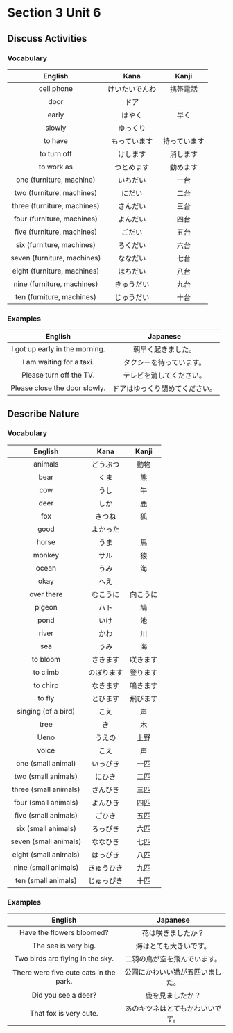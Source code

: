 # Section 3 Unit 6
## Discuss Activities
### Vocabulary
| English | Kana | Kanji |
|:-------:|:----:|:-----:|
| cell phone | けいたいでんわ | 携帯電話 |
| door | ドア | |
| early | はやく | 早く |
| slowly | ゆっくり | |
| to have | もっています | 持っています |
| to turn off | けします | 消します |
| to work as | つとめます | 勤めます |
| one (furniture, machine) | いちだい | 一台 |
| two (furniture, machines) | にだい | 二台 |
| three (furniture, machines) | さんだい | 三台 |
| four (furniture, machines) | よんだい | 四台 |
| five (furniture, machines) | ごだい | 五台 |
| six (furniture, machines) | ろくだい | 六台 |
| seven (furniture, machines) | ななだい | 七台 |
| eight (furniture, machines) | はちだい | 八台 |
| nine (furniture, machines) | きゅうだい | 九台 |
| ten (furniture, machines) | じゅうだい | 十台 |

### Examples
| English | Japanese |
|:-------:|:--------:|
| I got up early in the morning. | 朝早く起きました。 |
| I am waiting for a taxi. | タクシーを待っています。 |
| Please turn off the TV. | テレビを消してください。 |
| Please close the door slowly. | ドアはゆっくり閉めてください。 |

## Describe Nature
### Vocabulary
| English | Kana | Kanji |
|:-------:|:----:|:-----:|
| animals | どうぶつ | 動物 |
| bear | くま | 熊 |
| cow | うし | 牛 |
| deer | しか | 鹿 |
| fox | きつね | 狐 |
| good | よかった | |
| horse | うま | 馬 |
| monkey | サル | 猿 |
| ocean | うみ | 海 |
| okay | へえ | |
| over there | むこうに | 向こうに |
| pigeon | ハト | 鳩 |
| pond | いけ | 池 |
| river | かわ | 川 |
| sea | うみ | 海 |
| to bloom | さきます | 咲きます |
| to climb | のぼります | 登ります |
| to chirp | なきます | 鳴きます |
| to fly | とびます | 飛びます |
| singing (of a bird) | こえ | 声 |
| tree | き | 木 |
| Ueno | うえの | 上野 |
| voice | こえ | 声 |
| one (small animal) | いっぴき | 一匹 |
| two (small animals) | にひき | 二匹 |
| three (small animals) | さんびき | 三匹 |
| four (small animals) | よんひき | 四匹 |
| five (small animals) | ごひき | 五匹 |
| six (small animals) | ろっぴき | 六匹 |
| seven (small animals) | ななひき | 七匹 |
| eight (small animals) | はっぴき | 八匹 |
| nine (small animals) | きゅうひき | 九匹 |
| ten (small animals) | じゅっぴき | 十匹 |

### Examples
| English | Japanese |
|:-------:|:--------:|
| Have the flowers bloomed? | 花は咲きましたか？ |
| The sea is very big. | 海はとても大きいです。 |
| Two birds are flying in the sky. | 二羽の鳥が空を飛んでいます。 |
| There were five cute cats in the park. | 公園にかわいい猫が五匹いました。 |
| Did you see a deer? | 鹿を見ましたか？ |
| That fox is very cute. | あのキツネはとてもかわいいです。 |

